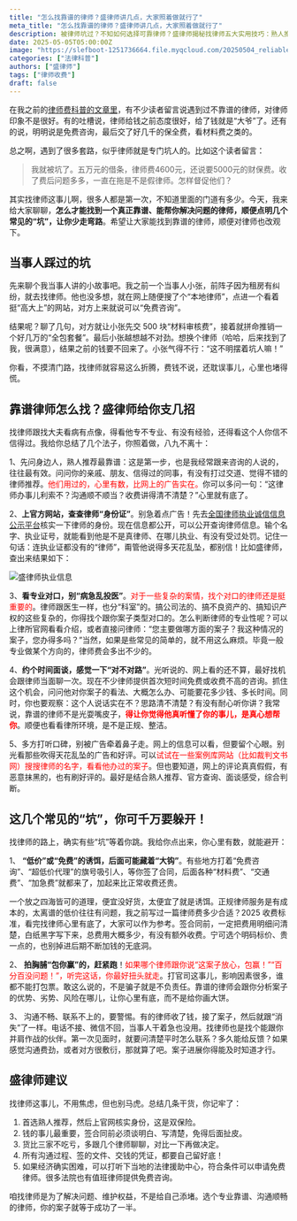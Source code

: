 ```yaml
---
title: "怎么找靠谱的律师？盛律师讲几点，大家照着做就行了"
meta_title: "怎么找靠谱的律师？盛律师讲几点，大家照着做就行了"
description: 被律师坑过？不知如何选择可靠律师？盛律师揭秘找律师五大实用技巧：熟人推荐最靠谱、官方网站核实资质、选择专业对口、面谈感受合作默契、多方考察真实口碑。文章详解三大常见陷阱：低价诱饵套路、虚假包赢承诺、收费后消失不见。提供明确费用沟通、货比三家、保留证据等关键建议，让您远离"免费咨询"陷阱，找到真正专业匹配、负责任的法律帮手。附官方查询渠道。
date: 2025-05-05T05:00:00Z
image: "https://slefboot-1251736664.file.myqcloud.com/20250504_reliable_lawyer.webp"
categories: ["法律科普"]
authors: ["盛律师"]
tags: ["律师收费"]
draft: false
---
```


在我之前的[律师费科普的文章里](https://shenglvshi.cn/lawer_price)，有不少读者留言说遇到过不靠谱的律师，对律师印象不是很好。有的吐槽说，律师给钱之前态度很好，给了钱就是“大爷”了。还有的说，明明说是免费咨询，最后交了好几千的保全费，看材料费之类的。

总之啊，遇到了很多套路，似乎律师就是专门坑人的。比如这个读者留言：

> 我就被坑了。五万元的借条，律师费4600元，还说要5000元的财保费。收了费后问题多多，一直在拖是不是假律师。怎样督促他们？

其实找律师这事儿啊，很多人都是第一次，不知道里面的门道有多少。今天，我来给大家聊聊，**怎么才能找到一个真正靠谱、能帮你解决问题的律师，顺便点明几个常见的“坑”，让你少走弯路**。希望让大家能找到靠谱的律师，顺便对律师也改观下。

## 当事人踩过的坑

先来聊个我当事人讲的小故事吧。我之前一个当事人小张，前阵子因为租房有纠纷，就去找律师。他也没多想，就在网上随便搜了个“本地律师”，点进一个看着挺“高大上”的网站，对方上来就说可以“免费咨询”。

结果呢？聊了几句，对方就让小张先交 500 块“材料审核费”，接着就拼命推销一个好几万的“全包套餐”。最后小张越想越不对劲。想换个律师（哈哈，后来找到了我，很满意），结果之前的钱要不回来了。小张气得不行：“这不明摆着坑人嘛！”

你看，不摸清门路，找律师就容易这么折腾，费钱不说，还耽误事儿，心里也堵得慌。

## 靠谱律师怎么找？盛律师给你支几招

找律师跟找大夫看病有点像，得看他专不专业、有没有经验，还得看这个人你信不信得过。我给你总结了几个法子，你照着做，八九不离十：

1、先问身边人，熟人推荐最靠谱：这是第一步，也是我经常跟来咨询的人说的，往往最有效。问问你的亲戚、朋友、信得过的同事，有没有打过交道、觉得不错的律师推荐。<span style='color:red'>他们用过的，心里有数，比网上的广告实在。</span>你可以多问一句：“这律师办事儿利索不？沟通顺不顺当？收费讲得清不清楚？”心里就有底了。

2、**上官方网站，查查律师“身份证”**。别急着点广告！先去[全国律师执业诚信信息公示平台](https://credit.acla.org.cn/credit/lawyer)核实一下律师的身份。现在信息都公开，可以公开查询律师信息。输个名字、执业证号，就能看到他是不是真律师、在哪儿执业、有没有受过处罚。记住一句话：连执业证都没有的“律师”，甭管他说得多天花乱坠，都别信！比如盛律师，查出来结果如下：

![盛律师执业信息](https://slefboot-1251736664.file.myqcloud.com/20250504_reliable_lawyer.webp)

3、**看专业对口，别“病急乱投医”**。<span style='color:red'>对于一些复杂的案情，找个对口的律师还是挺重要的</span>。律师跟医生一样，也分“科室”的。搞公司法的、搞不良资产的、搞知识产权的这些复杂的，你得找个跟你案子类型对口的。怎么判断律师的专业性呢？可以上律所官网看看介绍，或者直接问律师：“您主要做哪方面的案子？我这种情况的案子，您办得多吗？”当然，如果是些常见的简单的，就不用这么麻烦。毕竟一般专业做某个方向的，律师费会多出不少的。

4、**约个时间面谈，感觉一下“对不对路”**。光听说的、网上看的还不算，最好找机会跟律师当面聊一次。现在不少律师提供首次短时间免费或收费不高的咨询。抓住这个机会，问问他对你案子的看法、大概怎么办、可能要花多少钱、多长时间。同时，你也要观察：这个人说话实在不？思路清不清楚？有没有耐心听你讲？我常说，靠谱的律师不是光耍嘴皮子，**<span style='color:red'>得让你觉得他真听懂了你的事儿，是真心想帮你</span>**。顺便也看看律所环境，是不是正规、整洁。

5、多方打听口碑，别被广告牵着鼻子走。网上的信息可以看，但要留个心眼。别光看那些吹得天花乱坠的广告和好评。可以<span style='color:red'>试试在一些案例库网站（比如裁判文书网）搜搜律师的名字，看看他办过的案子</span>。但也要知道，网上的评论真真假假，有恶意抹黑的，也有刷好评的。最好是结合熟人推荐、官方查询、面谈感受，综合判断。

## 这几个常见的“坑”，你可千万要躲开！

找律师的路上，确实有些“坑”等着你跳。我给你点出来，你心里有数，就能避开：

1、 **“低价”或“免费”的诱饵，后面可能藏着“大钩”**。有些地方打着“免费咨询”、“超低价代理”的旗号吸引人，等你签了合同，后面各种“材料费”、“交通费”、“加急费”就都来了，加起来比正常收费还贵。

一个放之四海皆可的道理，便宜没好货，太便宜了就是诱饵。正规律师服务是有成本的，太离谱的低价往往有问题，我之前写过一篇律师费多少合适？2025 收费标准，看完找律师心里有底了，大家可以作为参考。签合同前，一定把费用明细问清楚，白纸黑字写下来，总费用大概多少，有没有额外收费。宁可选个明码标价、贵一点的，也别掉进后期不断加钱的无底洞。

2、 **拍胸脯“包你赢”的，赶紧跑**！<span style='color:red'>如果哪个律师跟你说“这案子放心，包赢！”“百分百没问题！”，听完这话，你最好扭头就走</span>。打官司这事儿，影响因素很多，谁都不能打包票。敢这么说的，不是骗子就是不负责任。靠谱的律师会跟你分析案子的优势、劣势、风险在哪儿，让你心里有底，而不是给你画大饼。

3、 沟通不畅、联系不上的，要警惕。有的律师收了钱，接了案子，然后就跟“消失”了一样。电话不接、微信不回，当事人干着急也没用。找律师也是找个能跟你并肩作战的伙伴。第一次见面时，就要问清楚平时怎么联系？多久能给反馈？如果感觉沟通费劲，或者对方很敷衍，那就算了吧。案子进展你得能及时知道才行。

## 盛律师建议

找律师这事儿，不用焦虑，但也别马虎。总结几条干货，你记牢了：

1. 首选熟人推荐，然后上官网核实身份，这是双保险。
2. 钱的事儿最重要，签合同前必须谈明白、写清楚，免得后面扯皮。
3. 货比三家不吃亏，多跟几个律师聊聊，对比一下再做决定。
4. 所有沟通过程、签的文件、交钱的凭证，都要自己留好底！
5. 如果经济确实困难，可以打听下当地的法律援助中心，符合条件可以申请免费律师。很多法院也有值班律师提供免费咨询。

咱找律师是为了解决问题、维护权益，不是给自己添堵。选个专业靠谱、沟通顺畅的律师，你的案子就等于成功了一半。